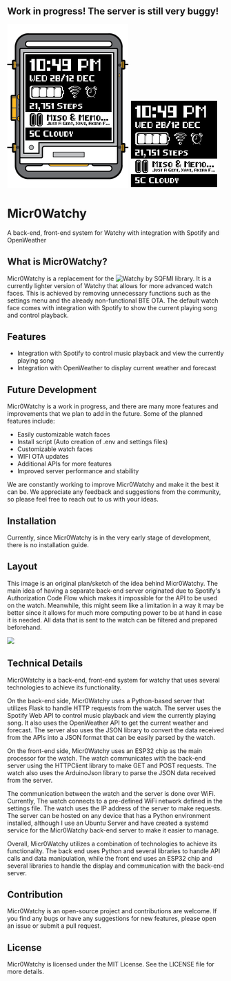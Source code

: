 ## Work in progress! The server is still very buggy!

![](/Concept/Micr0Watchy.png)
![](/Concept/Watchy.png)

# Micr0Watchy
A back-end, front-end system for Watchy with integration with Spotify and OpenWeather

## What is Micr0Watchy?
Micr0Watchy is a replacement for the ![Watchy by SQFMI](https://github.com/sqfmi/Watchy) library. It is a currently lighter version of Watchy that allows for more advanced watch faces. This is achieved by removing unnecessary functions such as the settings menu and the already non-functional BTE OTA. The default watch face comes with integration with Spotify to show the current playing song and control playback.

## Features
- Integration with Spotify to control music playback and view the currently playing song
- Integration with OpenWeather to display current weather and forecast

## Future Development
Micr0Watchy is a work in progress, and there are many more features and improvements that we plan to add in the future. Some of the planned features include:

- Easily customizable watch faces
- Install script (Auto creation of .env and settings files)
- Customizable watch faces
- WIFI OTA updates
- Additional APIs for more features
- Improved server performance and stability

We are constantly working to improve Micr0Watchy and make it the best it can be. We appreciate any feedback and suggestions from the community, so please feel free to reach out to us with your ideas.

## Installation
Currently, since Micr0Watchy is in the very early stage of development, there is no installation guide.

## Layout
This image is an original plan/sketch of the idea behind Micr0Watchy. The main idea of having a separate back-end server originated due to Spotify's Authorization Code Flow which makes it impossible for the API to be used on the watch. Meanwhile, this might seem like a limitation in a way it may be better since it allows for much more computing power to be at hand in case it is needed. All data that is sent to the watch can be filtered and prepared beforehand.

<img src='https://user-images.githubusercontent.com/26364458/212608119-7944b8f6-bbf1-4d9d-b287-bb81564ebc6e.png' width='400'>

## Technical Details
Micr0Watchy is a back-end, front-end system for watchy that uses several technologies to achieve its functionality.

On the back-end side, Micr0Watchy uses a Python-based server that utilizes Flask to handle HTTP requests from the watch. The server uses the Spotify Web API to control music playback and view the currently playing song. It also uses the OpenWeather API to get the current weather and forecast. The server also uses the JSON library to convert the data received from the APIs into a JSON format that can be easily parsed by the watch.

On the front-end side, Micr0Watchy uses an ESP32 chip as the main processor for the watch. The watch communicates with the back-end server using the HTTPClient library to make GET and POST requests. The watch also uses the ArduinoJson library to parse the JSON data received from the server.

The communication between the watch and the server is done over WiFi. Currently, The watch connects to a pre-defined WiFi network defined in the settings file. The watch uses the IP address of the server to make requests. The server can be hosted on any device that has a Python environment installed, although I use an Ubuntu Server and have created a systemd service for the Micr0Watchy back-end server to make it easier to manage.

Overall, Micr0Watchy utilizes a combination of technologies to achieve its functionality. The back end uses Python and several libraries to handle API calls and data manipulation, while the front end uses an ESP32 chip and several libraries to handle the display and communication with the back-end server.

## Contribution
Micr0Watchy is an open-source project and contributions are welcome. If you find any bugs or have any suggestions for new features, please open an issue or submit a pull request.

## License
Micr0Watchy is licensed under the MIT License. See the LICENSE file for more details.
